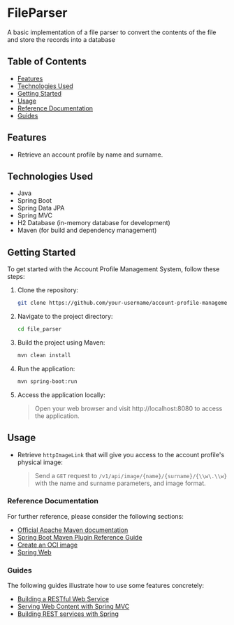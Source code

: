 # FileParser
A basic implementation of a file parser to convert the contents of the file and
store the records into a database

## Table of Contents

- [Features](#features)
- [Technologies Used](#technologies-used)
- [Getting Started](#getting-started)
- [Usage](#usage)
- [Reference Documentation](#reference-documentation)
- [Guides](#guides)

## Features

- Retrieve an account profile by name and surname.

## Technologies Used

- Java
- Spring Boot
- Spring Data JPA
- Spring MVC
- H2 Database (in-memory database for development)
- Maven (for build and dependency management)

## Getting Started

To get started with the Account Profile Management System, follow these steps:

1. Clone the repository:

   ```bash
   git clone https://github.com/your-username/account-profile-management.git

2. Navigate to the project directory:

   ```bash
   cd file_parser

3. Build the project using Maven:

    ```bash
    mvn clean install

4. Run the application:

   ```bash
   mvn spring-boot:run

5. Access the application locally:

    > Open your web browser and visit http://localhost:8080 to access the application.

## Usage

- Retrieve `httpImageLink` that will give you access to the account profile's physical image:

    > Send a `GET` request to `/v1/api/image/{name}/{surname}/{\\w\.\\w}` with the name and surname parameters, and image format.


### Reference Documentation
For further reference, please consider the following sections:

* [Official Apache Maven documentation](https://maven.apache.org/guides/index.html)
* [Spring Boot Maven Plugin Reference Guide](https://docs.spring.io/spring-boot/docs/3.1.0/maven-plugin/reference/html/)
* [Create an OCI image](https://docs.spring.io/spring-boot/docs/3.1.0/maven-plugin/reference/html/#build-image)
* [Spring Web](https://docs.spring.io/spring-boot/docs/3.1.0/reference/htmlsingle/#web)

### Guides
The following guides illustrate how to use some features concretely:

* [Building a RESTful Web Service](https://spring.io/guides/gs/rest-service/)
* [Serving Web Content with Spring MVC](https://spring.io/guides/gs/serving-web-content/)
* [Building REST services with Spring](https://spring.io/guides/tutorials/rest/)

